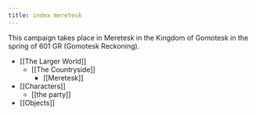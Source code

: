 ```yaml
---
title: index meretesk
---
```


This campaign takes place in Meretesk in the Kingdom of Gomotesk in the spring of 601 GR (Gomotesk Reckoning).

- [[The Larger World]]
   - [[The Countryside]]
      - [[Meretesk]]
- [[Characters]]
   - [[the party]]
- [[Objects]]